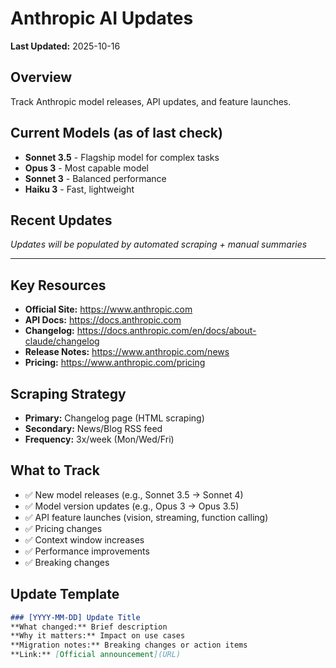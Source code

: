 # Anthropic AI Updates

**Last Updated:** 2025-10-16

## Overview
Track Anthropic model releases, API updates, and feature launches.

## Current Models (as of last check)
- **Sonnet 3.5** - Flagship model for complex tasks
- **Opus 3** - Most capable model
- **Sonnet 3** - Balanced performance
- **Haiku 3** - Fast, lightweight

## Recent Updates
*Updates will be populated by automated scraping + manual summaries*

---

## Key Resources
- **Official Site:** https://www.anthropic.com
- **API Docs:** https://docs.anthropic.com
- **Changelog:** https://docs.anthropic.com/en/docs/about-claude/changelog
- **Release Notes:** https://www.anthropic.com/news
- **Pricing:** https://www.anthropic.com/pricing

## Scraping Strategy
- **Primary:** Changelog page (HTML scraping)
- **Secondary:** News/Blog RSS feed
- **Frequency:** 3x/week (Mon/Wed/Fri)

## What to Track
- ✅ New model releases (e.g., Sonnet 3.5 → Sonnet 4)
- ✅ Model version updates (e.g., Opus 3 → Opus 3.5)
- ✅ API feature launches (vision, streaming, function calling)
- ✅ Pricing changes
- ✅ Context window increases
- ✅ Performance improvements
- ✅ Breaking changes

## Update Template
```markdown
### [YYYY-MM-DD] Update Title
**What changed:** Brief description
**Why it matters:** Impact on use cases
**Migration notes:** Breaking changes or action items
**Link:** [Official announcement](URL)
```
